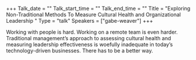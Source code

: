 +++
Talk_date = ""
Talk_start_time = ""
Talk_end_time = ""
Title = "Exploring Non-Traditional Methods To Measure Cultural Health and Organizational Leadership "
Type = "talk"
Speakers = ["gabe-weaver"]
+++

Working with people is hard. Working on a remote team is even harder. Traditional management’s approach to assessing cultural health and measuring leadership effectiveness is woefully inadequate in today’s technology-driven businesses. There has to be a better way.
